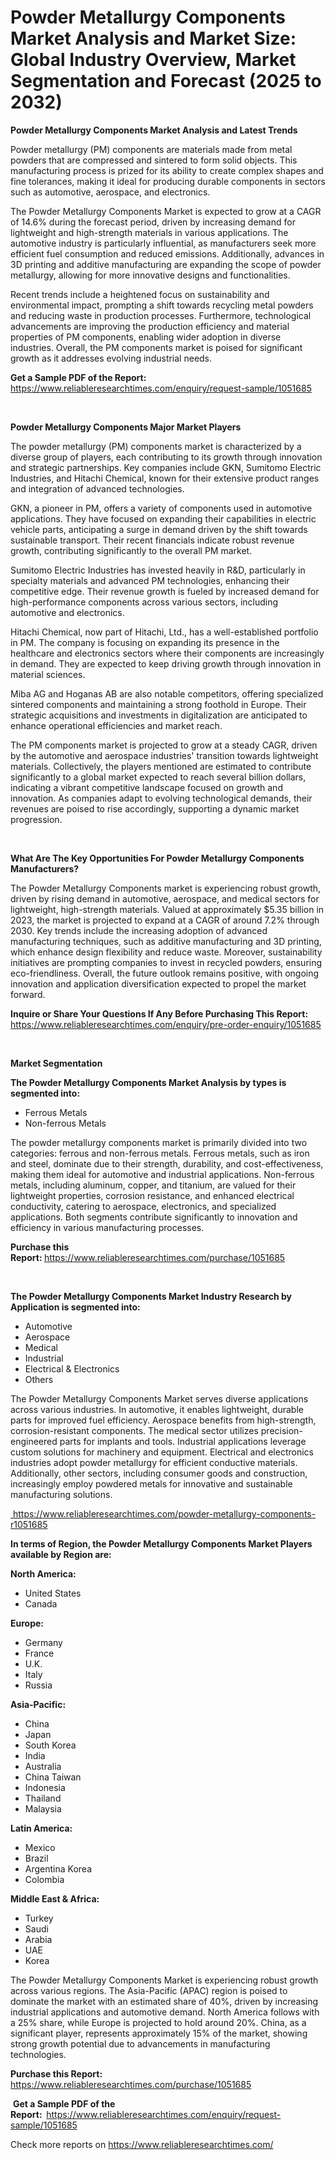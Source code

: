 <p><h1>Powder Metallurgy Components Market Analysis and Market Size: Global Industry Overview, Market Segmentation and Forecast (2025 to 2032)</h1></p><p><strong>Powder Metallurgy Components Market Analysis and Latest Trends</strong></p>
<p><p>Powder metallurgy (PM) components are materials made from metal powders that are compressed and sintered to form solid objects. This manufacturing process is prized for its ability to create complex shapes and fine tolerances, making it ideal for producing durable components in sectors such as automotive, aerospace, and electronics. </p><p>The Powder Metallurgy Components Market is expected to grow at a CAGR of 14.6% during the forecast period, driven by increasing demand for lightweight and high-strength materials in various applications. The automotive industry is particularly influential, as manufacturers seek more efficient fuel consumption and reduced emissions. Additionally, advances in 3D printing and additive manufacturing are expanding the scope of powder metallurgy, allowing for more innovative designs and functionalities. </p><p>Recent trends include a heightened focus on sustainability and environmental impact, prompting a shift towards recycling metal powders and reducing waste in production processes. Furthermore, technological advancements are improving the production efficiency and material properties of PM components, enabling wider adoption in diverse industries. Overall, the PM components market is poised for significant growth as it addresses evolving industrial needs.</p></p>
<p><strong>Get a Sample PDF of the Report:&nbsp;</strong> <a href="https://www.reliableresearchtimes.com/enquiry/request-sample/1051685?utm_campaign=2934&utm_medium=2&utm_source=Github&utm_content=ia&utm_term=02042025&utm_id=powder-metallurgy-components">https://www.reliableresearchtimes.com/enquiry/request-sample/1051685</a></p>
<p>&nbsp;</p>
<p><strong>Powder Metallurgy Components Major Market Players</strong></p>
<p><p>The powder metallurgy (PM) components market is characterized by a diverse group of players, each contributing to its growth through innovation and strategic partnerships. Key companies include GKN, Sumitomo Electric Industries, and Hitachi Chemical, known for their extensive product ranges and integration of advanced technologies. </p><p>GKN, a pioneer in PM, offers a variety of components used in automotive applications. They have focused on expanding their capabilities in electric vehicle parts, anticipating a surge in demand driven by the shift towards sustainable transport. Their recent financials indicate robust revenue growth, contributing significantly to the overall PM market.</p><p>Sumitomo Electric Industries has invested heavily in R&D, particularly in specialty materials and advanced PM technologies, enhancing their competitive edge. Their revenue growth is fueled by increased demand for high-performance components across various sectors, including automotive and electronics.</p><p>Hitachi Chemical, now part of Hitachi, Ltd., has a well-established portfolio in PM. The company is focusing on expanding its presence in the healthcare and electronics sectors where their components are increasingly in demand. They are expected to keep driving growth through innovation in material sciences.</p><p>Miba AG and Hoganas AB are also notable competitors, offering specialized sintered components and maintaining a strong foothold in Europe. Their strategic acquisitions and investments in digitalization are anticipated to enhance operational efficiencies and market reach.</p><p>The PM components market is projected to grow at a steady CAGR, driven by the automotive and aerospace industries' transition towards lightweight materials. Collectively, the players mentioned are estimated to contribute significantly to a global market expected to reach several billion dollars, indicating a vibrant competitive landscape focused on growth and innovation. As companies adapt to evolving technological demands, their revenues are poised to rise accordingly, supporting a dynamic market progression.</p></p>
<p>&nbsp;</p>
<p><strong>What Are The Key Opportunities For Powder Metallurgy Components Manufacturers?</strong></p>
<p><p>The Powder Metallurgy Components market is experiencing robust growth, driven by rising demand in automotive, aerospace, and medical sectors for lightweight, high-strength materials. Valued at approximately $5.35 billion in 2023, the market is projected to expand at a CAGR of around 7.2% through 2030. Key trends include the increasing adoption of advanced manufacturing techniques, such as additive manufacturing and 3D printing, which enhance design flexibility and reduce waste. Moreover, sustainability initiatives are prompting companies to invest in recycled powders, ensuring eco-friendliness. Overall, the future outlook remains positive, with ongoing innovation and application diversification expected to propel the market forward.</p></p>
<p><strong>Inquire or Share Your Questions If Any Before Purchasing This Report:</strong> <a href="https://www.reliableresearchtimes.com/enquiry/pre-order-enquiry/1051685?utm_campaign=2934&utm_medium=2&utm_source=Github&utm_content=ia&utm_term=02042025&utm_id=powder-metallurgy-components">https://www.reliableresearchtimes.com/enquiry/pre-order-enquiry/1051685</a></p>
<p>&nbsp;</p>
<p><strong>Market Segmentation</strong></p>
<p><strong>The Powder Metallurgy Components Market Analysis by types is segmented into:</strong></p>
<p><ul><li>Ferrous Metals</li><li>Non-ferrous Metals</li></ul></p>
<p><p>The powder metallurgy components market is primarily divided into two categories: ferrous and non-ferrous metals. Ferrous metals, such as iron and steel, dominate due to their strength, durability, and cost-effectiveness, making them ideal for automotive and industrial applications. Non-ferrous metals, including aluminum, copper, and titanium, are valued for their lightweight properties, corrosion resistance, and enhanced electrical conductivity, catering to aerospace, electronics, and specialized applications. Both segments contribute significantly to innovation and efficiency in various manufacturing processes.</p></p>
<p><strong>Purchase this Report:&nbsp;</strong><a href="https://www.reliableresearchtimes.com/purchase/1051685?utm_campaign=2934&utm_medium=2&utm_source=Github&utm_content=ia&utm_term=02042025&utm_id=powder-metallurgy-components">https://www.reliableresearchtimes.com/purchase/1051685</a></p>
<p>&nbsp;</p>
<p><strong>The Powder Metallurgy Components Market Industry Research by Application is segmented into:</strong></p>
<p><ul><li>Automotive</li><li>Aerospace</li><li>Medical</li><li>Industrial</li><li>Electrical & Electronics</li><li>Others</li></ul></p>
<p><p>The Powder Metallurgy Components Market serves diverse applications across various industries. In automotive, it enables lightweight, durable parts for improved fuel efficiency. Aerospace benefits from high-strength, corrosion-resistant components. The medical sector utilizes precision-engineered parts for implants and tools. Industrial applications leverage custom solutions for machinery and equipment. Electrical and electronics industries adopt powder metallurgy for efficient conductive materials. Additionally, other sectors, including consumer goods and construction, increasingly employ powdered metals for innovative and sustainable manufacturing solutions.</p></p>
<p><a href="https://www.reliableresearchtimes.com/powder-metallurgy-components-r1051685?utm_campaign=2934&utm_medium=2&utm_source=Github&utm_content=ia&utm_term=02042025&utm_id=powder-metallurgy-components">&nbsp;https://www.reliableresearchtimes.com/powder-metallurgy-components-r1051685</a></p>
<p><strong>In terms of Region, the Powder Metallurgy Components Market Players available by Region are:</strong></p>
<p>
    <p> <strong> North America: </strong>
        <ul>
            <li>United States</li>
            <li>Canada</li>
        </ul>
        </p> 
    <p> <strong> Europe: </strong>
        <ul>
            <li>Germany</li>
            <li>France</li>
            <li>U.K.</li>
            <li>Italy</li>
            <li>Russia</li>
        </ul>
        </p> 
    <p> <strong> Asia-Pacific: </strong>
        <ul>
            <li>China</li>
            <li>Japan</li>
            <li>South Korea</li>
            <li>India</li>
            <li>Australia</li>
            <li>China Taiwan</li>
            <li>Indonesia</li>
            <li>Thailand</li>
            <li>Malaysia</li>
        </ul>
        </p> 
    <p> <strong> Latin America: </strong>
        <ul>
            <li>Mexico</li>
            <li>Brazil</li>
            <li>Argentina Korea</li>
            <li>Colombia</li>
        </ul>
        </p> 
    <p> <strong> Middle East & Africa: </strong>
        <ul>
            <li>Turkey</li>
            <li>Saudi</li>
            <li>Arabia</li>
            <li>UAE</li>
            <li>Korea</li>
        </ul>
    </p>
    </p>
<p><p>The Powder Metallurgy Components Market is experiencing robust growth across various regions. The Asia-Pacific (APAC) region is poised to dominate the market with an estimated share of 40%, driven by increasing industrial applications and automotive demand. North America follows with a 25% share, while Europe is projected to hold around 20%. China, as a significant player, represents approximately 15% of the market, showing strong growth potential due to advancements in manufacturing technologies.</p></p>
<p><strong>Purchase this Report: </strong><a href="https://www.reliableresearchtimes.com/purchase/1051685?utm_campaign=2934&utm_medium=2&utm_source=Github&utm_content=ia&utm_term=02042025&utm_id=powder-metallurgy-components">https://www.reliableresearchtimes.com/purchase/1051685</a></p>
<p>&nbsp;<strong>Get a Sample PDF of the Report:&nbsp;&nbsp;</strong><a href="https://www.reliableresearchtimes.com/enquiry/request-sample/1051685?utm_campaign=2934&utm_medium=2&utm_source=Github&utm_content=ia&utm_term=02042025&utm_id=powder-metallurgy-components">https://www.reliableresearchtimes.com/enquiry/request-sample/1051685</a></p>
<p><strong></strong></p>
<p>Check more reports on <a href="https://www.reliableresearchtimes.com/?utm_campaign=2934&utm_medium=2&utm_source=Github&utm_content=ia&utm_term=02042025&utm_id=powder-metallurgy-components">https://www.reliableresearchtimes.com/</a></p>